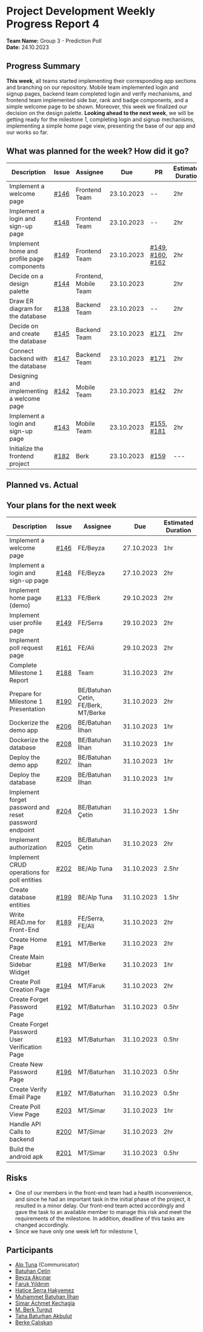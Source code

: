 # Project Development Weekly Progress Report 4
**Team Name:** Group 3 - Prediction Poll  
**Date:** 24.10.2023

## Progress Summary
**This week**, all teams started implementing their corresponding app sections and branching on our repository. Mobile team implemented login and signup pages, backend team completed login and verify mechanisms, and frontend team implemented side bar, rank and badge components, and a simple welcome page to be shown. Moreover, this week we finalized our decision on the design palette.
**Looking ahead to the next week**, we will be getting ready for the milestone 1, completing login and signup mechanisms, implementing a simple home page view, presenting the base of our app and our works so far.

## What was planned for the week? How did it go?
| Description | Issue | Assignee | Due | PR | Estimated Duration | Actual Duration |
| --- | --- | --- | --- | --- | --- | --- |
| Implement a welcome page | [#146](https://github.com/bounswe/bounswe2023group3/issues/146) | Frontend Team | 23.10.2023 | -- | 2hr | 1hr |
| Implement a login and sign-up page | [#148](https://github.com/bounswe/bounswe2023group3/issues/148) | Frontend Team | 23.10.2023 | -- | 2hr | 1hr |
| Implement home and profile page components | [#149](https://github.com/bounswe/bounswe2023group3/issues/149) | Frontend Team | 23.10.2023 | [#149](https://github.com/bounswe/bounswe2023group3/issues/149), [#160](https://github.com/bounswe/bounswe2023group3/pull/160), [#162](https://github.com/bounswe/bounswe2023group3/pull/162)| 2hr | 2,5hr |
| Decide on a design palette | [#144](https://github.com/bounswe/bounswe2023group3/issues/144) | Frontend, Mobile Team | 23.10.2023 | | 2hr | 1hr |
| Draw ER diagram for the database | [#138](https://github.com/bounswe/bounswe2023group3/issues/138) | Backend Team | 23.10.2023 | -- | 2hr | 0.5hr  |
| Decide on and create the database | [#145](https://github.com/bounswe/bounswe2023group3/issues/145) | Backend Team | 23.10.2023 |[#171](https://github.com/bounswe/bounswe2023group3/pull/171) | 2hr | 1hr |
| Connect backend with the database | [#147](https://github.com/bounswe/bounswe2023group3/issues/147) | Backend Team | 23.10.2023 |[#171](https://github.com/bounswe/bounswe2023group3/pull/171) | 2hr | 2hr |
| Designing and implementing a welcome page | [#142](https://github.com/bounswe/bounswe2023group3/issues/142) | Mobile Team | 23.10.2023 |  [#142](https://github.com/bounswe/bounswe2023group3/issues/142) | 2hr | 2hr |
| Implement a login and sign-up page | [#143](https://github.com/bounswe/bounswe2023group3/issues/143) | Mobile Team | 23.10.2023 | [#155](https://github.com/bounswe/bounswe2023group3/issues/155), [#181](https://github.com/bounswe/bounswe2023group3/issues/181) | 2hr | 2hr | 
| Initialize the frontend project | [#182](https://github.com/bounswe/bounswe2023group3/issues/182) | Berk | 23.10.2023 | [#159](https://github.com/bounswe/bounswe2023group3/pull/159) | --- | 1.5h |  


## Planned vs. Actual

## Your plans for the next week
| Description | Issue | Assignee | Due | Estimated Duration |
| --- | --- | --- | --- | --- |
| Implement a welcome page | [#146](https://github.com/bounswe/bounswe2023group3/issues/146) | FE/Beyza | 27.10.2023 | 1hr |
| Implement a login and sign-up page | [#148](https://github.com/bounswe/bounswe2023group3/issues/148) | FE/Beyza | 27.10.2023 | 2hr |
| Implement home page (demo) | [#133](https://github.com/bounswe/bounswe2023group3/issues/133) | FE/Berk | 29.10.2023 | 2hr |
| Implement user profile page | [#149](https://github.com/bounswe/bounswe2023group3/issues/149) | FE/Serra | 29.10.2023 | 2hr |
| Implement poll request page | [#161](https://github.com/bounswe/bounswe2023group3/issues/161) | FE/Ali | 29.10.2023 | 2hr |
| Complete Milestone 1 Report | [#188](https://github.com/bounswe/bounswe2023group3/issues/188) | Team | 31.10.2023 | 2hr |
| Prepare for Milestone 1 Presentation | [#190](https://github.com/bounswe/bounswe2023group3/issues/190) | BE/Batuhan Çetin, FE/Berk, MT/Berke | 31.10.2023 | 2hr |
| Dockerize the demo app |  [#206](https://github.com/bounswe/bounswe2023group3/issues/206) | BE/Batuhan İlhan | 31.10.2023 | 1hr |
| Dockerize the database | [#208](https://github.com/bounswe/bounswe2023group3/issues/208) | BE/Batuhan İlhan | 31.10.2023 | 1hr |
| Deploy the demo app | [#207](https://github.com/bounswe/bounswe2023group3/issues/207) | BE/Batuhan İlhan | 31.10.2023 | 1hr |
| Deploy the database | [#209](https://github.com/bounswe/bounswe2023group3/issues/209) | BE/Batuhan İlhan | 31.10.2023 | 1hr |
| Implement forget password and reset password endpoint| [#204](https://github.com/bounswe/bounswe2023group3/issues/204) | BE/Batuhan Çetin | 31.10.2023 | 1.5hr |
| Implement authorization | [#205](https://github.com/bounswe/bounswe2023group3/issues/205) | BE/Batuhan Çetin | 31.10.2023 | 2hr |
| Implement CRUD operations for poll entities| [#202](https://github.com/bounswe/bounswe2023group3/issues/202) | BE/Alp Tuna | 31.10.2023 | 2.5hr |
| Create database entities| [#199](https://github.com/bounswe/bounswe2023group3/issues/199) | BE/Alp Tuna| 31.10.2023 | 1.5hr |
| Write READ.me for Front-End | [#189](https://github.com/bounswe/bounswe2023group3/issues/189) | FE/Serra, FE/Ali | 31.10.2023 | 2hr |
| Create Home Page | [#191](https://github.com/bounswe/bounswe2023group3/issues/191) | MT/Berke | 31.10.2023 | 2hr |
| Create Main Sidebar Widget | [#198](https://github.com/bounswe/bounswe2023group3/issues/198) | MT/Berke | 31.10.2023 | 1hr |
| Create Poll Creation Page | [#194](https://github.com/bounswe/bounswe2023group3/issues/194) | MT/Faruk | 31.10.2023 | 2hr |
| Create Forget Password Page | [#192](https://github.com/bounswe/bounswe2023group3/issues/192) | MT/Baturhan | 31.10.2023 | 0.5hr |
| Create Forget Password User Verification Page | [#193](https://github.com/bounswe/bounswe2023group3/issues/193) | MT/Baturhan | 31.10.2023 | 0.5hr |
| Create New Password Page | [#196](https://github.com/bounswe/bounswe2023group3/issues/196) | MT/Baturhan | 31.10.2023 | 0.5hr |
| Create Verify Email Page | [#197](https://github.com/bounswe/bounswe2023group3/issues/197) | MT/Baturhan | 31.10.2023 | 0.5hr |
| Create Poll View Page | [#203](https://github.com/bounswe/bounswe2023group3/issues/203) | MT/Simar | 31.10.2023 | 1hr |
| Handle API Calls to backend | [#200](https://github.com/bounswe/bounswe2023group3/issues/200) | MT/Simar | 31.10.2023 | 2hr |
| Build the android apk | [#201](https://github.com/bounswe/bounswe2023group3/issues/201) | MT/Simar | 31.10.2023 | 0.5hr |


## Risks
- One of our members in the front-end team had a health inconvenience, and since he had an important task in the initial phase of the project, it resulted in a minor delay. Our front-end team acted accordingly and gave the task to an available member to manage this risk and meet the requirements of the milestone. In addition, deadline of this tasks are changed accordingly.
- Since we have only one week left for milestone 1, 

## Participants
- [Alp Tuna](https://github.com/bounswe/bounswe2023group3/wiki/About-Alp-Tuna) (Communicator)
- [Batuhan Çetin](https://github.com/bounswe/bounswe2023group3/wiki/About-Batuhan-%C3%87etin)
- [Beyza Akçınar](https://github.com/bounswe/bounswe2023group3/wiki/About-Beyza-Ak%C3%A7%C4%B1nar)
- [Faruk Yıldırım](https://github.com/bounswe/bounswe2023group3/wiki/About-Faruk-Y%C4%B1ld%C4%B1r%C4%B1m)
- [Hatice Serra Hakyemez](https://github.com/bounswe/bounswe2023group3/wiki/About-Hatice-Serra-Hakyemez)
- [Muhammet Batuhan İlhan](https://github.com/bounswe/bounswe2023group3/wiki/About-Muhammet-Batuhan-%C4%B0lhan)
- [Simar Achmet Kechagia](https://github.com/bounswe/bounswe2023group3/wiki/About-Simar-Achmet-Kechagia)
- [M. Berk Turgut](https://github.com/bounswe/bounswe2023group3/wiki/About-Berk-Turgut)
- [Taha Baturhan Akbulut](https://github.com/bounswe/bounswe2023group3/wiki/About-Taha-Baturhan-Akbulut)
- [Berke Çalışkan](https://github.com/bounswe/bounswe2023group3/wiki/About-Berke-%C3%87al%C4%B1%C5%9Fkan)
